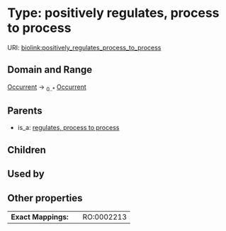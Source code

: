 
# Type: positively regulates, process to process




URI: [biolink:positively_regulates_process_to_process](https://w3id.org/biolink/vocab/positively_regulates_process_to_process)


## Domain and Range

[Occurrent](Occurrent.md) ->  <sub>0..*</sub> [Occurrent](Occurrent.md)

## Parents

 *  is_a: [regulates, process to process](regulates_process_to_process.md)

## Children


## Used by


## Other properties

|  |  |  |
| --- | --- | --- |
| **Exact Mappings:** | | RO:0002213 |


